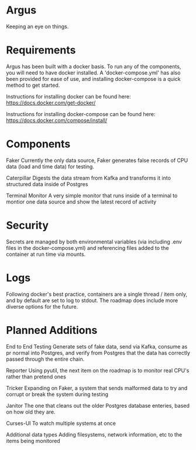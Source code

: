 Argus
=====

Keeping an eye on things.


Requirements
============

Argus has been built with a docker basis. To run any of the components, you will need
to have docker installed. A 'docker-compose.yml' has also been provided for ease of 
use, and installing docker-compose is a quick method to get started.

Instructions for installing docker can be found here:
https://docs.docker.com/get-docker/

Instructions for installing docker-compose can be found here:
https://docs.docker.com/compose/install/



Components
==========

Faker
Currently the only data source, Faker generates false records of CPU data (load and time data) for testing.

Caterpillar
Digests the data stream from Kafka and transforms it into structured data inside of Postgres

Terminal Monitor
A very simple monitor that runs inside of a terminal to montior one data source and show the latest record of activity



Security
========

Secrets are managed by both environmental variables (via including .env files in the docker-compose.yml) and referencing files added to the container at run time via mounts.



Logs
====

Following docker's best practice, containers are a single thread / item only, and by default are set to log to stdout. The roadmap does include more diverse options for the future.



Planned Additions
=================

End to End Testing
Generate sets of fake data, send via Kafka, consume as pr normal into Postgres, and verify 
from Postgres that the data has correctly passed through the entire chain.

Reporter
Using pyutil, the next item on the roadmap is to monitor real CPU's rather than pretend ones

Tricker
Expanding on Faker, a system that sends malformed data to try and corrupt or break the system during testing

Janitor
The one that cleans out the older Postgres database enteries, based on how old they are.

Curses-UI
To watch multiple systems at once

Additional data types
Adding filesystems, network information, etc to the items being monitored
